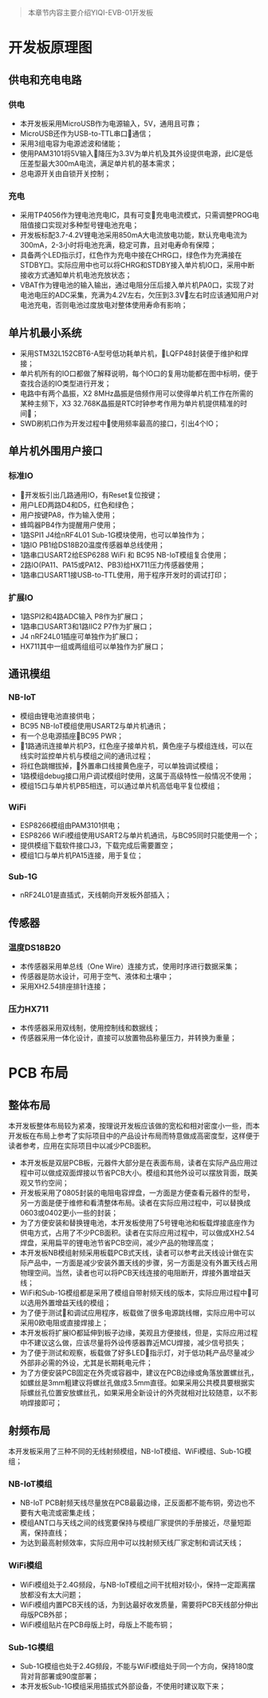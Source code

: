 > 本章节内容主要介绍YIQI-EVB-01开发板

# 开发板原理图
## 供电和充电电路
### 供电
- 本开发板采用MicroUSB作为电源输入，5V，通用且可靠；
- MicroUSB还作为USB-to-TTL串口通信；
- 采用3组电容为电源滤波和储能；
- 使用PAM3101将5V输入降压为3.3V为单片机及其外设提供电源，此IC是低压差型最大300mA电流，满足单片机的基本需求；
- 总电源开关由自锁开关控制；

### 充电
- 采用TP4056作为锂电池充电IC，具有可变充电电流模式，只需调整PROG电阻值接口实现对多种型号锂电池充电；
- 开发板标配3.7-4.2V锂电池采用850mA大电流放电功能，默认充电电流为300mA，2-3小时将电池充满，稳定可靠，且对电寿命有保障；
- 具备两个LED指示灯，红色作为充电中接在CHRG口，绿色作为充满接在STDBY口。实际应用中也可以将CHRG和STDBY接入单片机IO口，采用中断接收方式通知单片机电池充放状态；
- VBAT作为锂电池的输入输出，通过电阻分压后接入单片机PA0口，实现了对电池电压的ADC采集，充满为4.2V左右，欠压到3.3V左右时应该通知用户对电池充电，否则电池过度放电对整体使用寿命有影响；

## 单片机最小系统
- 采用STM32L152CBT6-A型号低功耗单片机，LQFP48封装便于维护和焊接；
- 单片机所有的IO口都做了解释说明，每个IO口的复用功能都在图中标明，便于查找合适的IO类型进行开发；
- 电路中有两个晶振，X2 8MHz晶振是倍频作用可以使得单片机工作在所需的某种主频下，X3 32.768K晶振是RTC时钟参考作用为单片机提供精准的时间；
- SWD刷机口作为开发过程中使用频率最高的接口，引出4个IO；

## 单片机外围用户接口
### 标准IO
- 开发板引出几路通用IO，有Reset复位按键；
- 用户LED两路D4和D5，红色和绿色；
- 用户按键PA8，作为输入使用；
- 蜂鸣器PB4作为提醒用户使用；
- 1路SPI1 J4给nRF4L01 Sub-1G模块使用，也可以单独作为；
- 1路IO PB1给DS18B20温度传感器单总线使用；
- 1路串口USART2给ESP6288 WiFi 和 BC95 NB-IoT模组复合使用；
- 2路IO(PA11、PA15或PA12、PB3)给HX711压力传感器使用；
- 1路串口USART1接USB-to-TTL使用，用于程序开发时的调试打印；

### 扩展IO
- 1路SPI2和4路ADC输入 P8作为扩展口；
- 1路串口USART3和1路IIC2 P7作为扩展口；
- J4 nRF24L01插座可单独作为扩展口；
- HX711其中一组或两组组可以单独作为扩展口；

## 通讯模组
### NB-IoT
- 模组由锂电池直接供电；
- BC95 NB-IoT模组使用USART2与单片机通讯；
- 有一个总电源插座BC95 PWR；
- 1路通讯连接单片机P3，红色座子接单片机，黄色座子与模组连线，可以在线实时监控单片机与模组之间的通讯过程；
- 将红色跳帽拔掉，外置串口线接黄色座子，可以单独调试模组；
- 1路模组debug接口用户调试模组时使用，这属于高级特性一般情况不使用；
- 模组15口与单片机PB5相连，可以通过单片机高低电平复位模组；


### WiFi
- ESP8266模组由PAM3101供电；
- ESP8266 WiFi模组使用USART2与单片机通讯，与BC95同时只能使用一个；
- 提供模组下载软件接口J3，下载完成后需要置空；
- 模组1口与单片机PA15连接，用于复位；

### Sub-1G
- nRF24L01是直插式，天线朝向开发板外部插入；

## 传感器
### 温度DS18B20
- 本传感器采用单总线（One Wire）连接方式，使用时序进行数据采集；
- 传感器是防水设计，可用于空气、液体和土壤中；
- 采用XH2.54排座排针连接；

### 压力HX711
- 本传感器采用双线制，使用控制线和数据线；
- 传感器采用一体化设计，直接可以放置物品称量压力，并转换为重量；

# PCB 布局
## 整体布局
本开发板整体布局较为紧凑，按理说开发板应该做的宽松和相对密度小一些，而本开发板在布局上参考了实际项目中的产品设计布局而特意做成高密度型，这样便于读者参考，应用在实际项目中以减少PCB面积。
- 本开发板是双层PCB板，元器件大部分是在表面布局，读者在实际产品应用过程中可以做成双面焊接以节省PCB大小。模组和其他外设可以摆放背面，既美观又节约空间；
- 开发板采用了0805封装的电阻电容焊盘，一方面是方便查看元器件的型号，另一方面是便于维修和看清整体布局。读者在实际应用过程中，可以替换成0603或0402更小一些的封装；
- 为了方便安装和替换锂电池，本开发板使用了5号锂电池和板载焊接底座作为供电方式，占用了不少PCB面积。读者在实际应用过程中，可以做成XH2.54焊盘，采用扁平的锂电池节省PCB空间，减少产品的物理高度；
- 本开发板NB模组射频采用板载PCB式天线，读者可以参考此天线设计做在实际产品中，一方面是减少安装外置天线的步骤，另一方面是没有外置天线占用物理空间。当然，读者也可以将PCB天线连接的电阻断开，焊接外置增益天线；
- WiFi和Sub-1G模组都是采用了模组自带射频天线的版本，实际应用过程中可以选用外置增益天线的模组；
- 为了便于测试和调试应用程序，板载做了很多电源跳线帽，实际应用中可以采用0欧电阻或直接焊接上；
- 本开发板将扩展IO都延伸到板子边缘，美观且方便接线，但是，实际应用过程中不建议这么做，应该尽量将外设传感器靠近MCU焊接，减少信号损失；
- 为了便于测试和观察，板载做了好多LED指示灯，对于低功耗产品尽量减少外部非必需的外设，尤其是长期耗电元件；
- 为了方便安装PCB固定在外壳或容器中，建议在PCB边缘或角落放置螺丝孔，如螺丝是3mm粗建议将螺丝孔做成3.5mm直径。如果采用公共模具要根据实际螺丝孔位置安放螺丝孔，如果采用全新设计的外壳就相对比较随意，以不影响焊接即可；

## 射频布局
本开发板采用了三种不同的无线射频模组，NB-IoT模组、WiFi模组、Sub-1G模组；
### NB-IoT模组
- NB-IoT PCB射频天线尽量放在PCB最最边缘，正反面都不能布铜，旁边也不要有大电流或密集走线；
- 模组ANT口与天线之间的线宽要保持与模组厂家提供的手册接近，尽量短距离，保持直线；
- 为达到最高射频效率，实际应用中可以找射频天线厂家定制和调试天线；

### WiFi模组
- WiFi模组处于2.4G频段，与NB-IoT模组之间干扰相对较小，保持一定距离摆放都没有太大问题；
- WiFi模组内置PCB天线的话，为到达最好收发质量，需要将PCB天线部分伸出母版PCB外部；
- WiFi模组贴片在PCB母版上时，母版上不能布铜；

### Sub-1G模组
- Sub-1G模组也处于2.4G频段，不能与WiFi模组处于同一个方向，保持180度背对背部署或90度部署；
- 本开发板Sub-1G模组采用插拔式外部设备，不使用时建议取下来；
